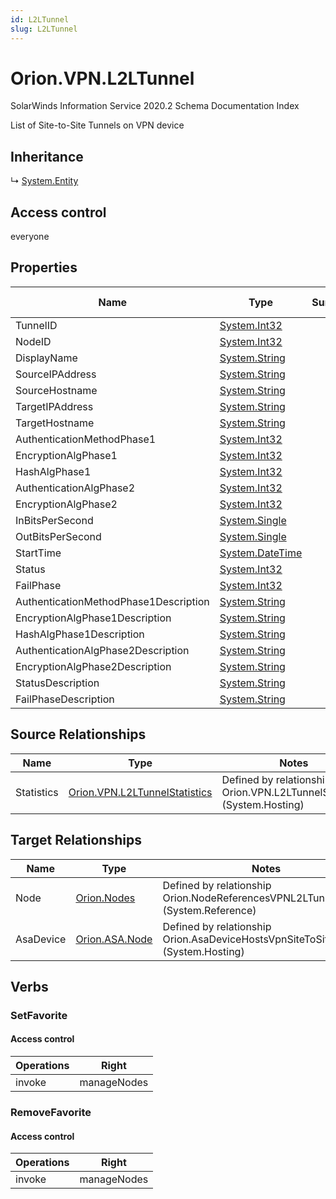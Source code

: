 ```yaml
---
id: L2LTunnel
slug: L2LTunnel
---
```


# Orion.VPN.L2LTunnel

SolarWinds Information Service 2020.2 Schema Documentation Index

List of Site-to-Site Tunnels on VPN device

## Inheritance

↳ [System.Entity](./../System/Entity)

## Access control

everyone

## Properties

| Name | Type | Summary | Access Control |
| ------ | ------ | ------ | ------ |
| TunnelID | [System.Int32](https://docs.microsoft.com/en-us/dotnet/api/system.int32) |  | everyone |
| NodeID | [System.Int32](https://docs.microsoft.com/en-us/dotnet/api/system.int32) |  | everyone |
| DisplayName | [System.String](https://docs.microsoft.com/en-us/dotnet/api/system.string) |  | everyone |
| SourceIPAddress | [System.String](https://docs.microsoft.com/en-us/dotnet/api/system.string) |  | everyone |
| SourceHostname | [System.String](https://docs.microsoft.com/en-us/dotnet/api/system.string) |  | everyone |
| TargetIPAddress | [System.String](https://docs.microsoft.com/en-us/dotnet/api/system.string) |  | everyone |
| TargetHostname | [System.String](https://docs.microsoft.com/en-us/dotnet/api/system.string) |  | everyone |
| AuthenticationMethodPhase1 | [System.Int32](https://docs.microsoft.com/en-us/dotnet/api/system.int32) |  | everyone |
| EncryptionAlgPhase1 | [System.Int32](https://docs.microsoft.com/en-us/dotnet/api/system.int32) |  | everyone |
| HashAlgPhase1 | [System.Int32](https://docs.microsoft.com/en-us/dotnet/api/system.int32) |  | everyone |
| AuthenticationAlgPhase2 | [System.Int32](https://docs.microsoft.com/en-us/dotnet/api/system.int32) |  | everyone |
| EncryptionAlgPhase2 | [System.Int32](https://docs.microsoft.com/en-us/dotnet/api/system.int32) |  | everyone |
| InBitsPerSecond | [System.Single](https://docs.microsoft.com/en-us/dotnet/api/system.single) |  | everyone |
| OutBitsPerSecond | [System.Single](https://docs.microsoft.com/en-us/dotnet/api/system.single) |  | everyone |
| StartTime | [System.DateTime](https://docs.microsoft.com/en-us/dotnet/api/system.datetime) |  | everyone |
| Status | [System.Int32](https://docs.microsoft.com/en-us/dotnet/api/system.int32) |  | everyone |
| FailPhase | [System.Int32](https://docs.microsoft.com/en-us/dotnet/api/system.int32) |  | everyone |
| AuthenticationMethodPhase1Description | [System.String](https://docs.microsoft.com/en-us/dotnet/api/system.string) |  | everyone |
| EncryptionAlgPhase1Description | [System.String](https://docs.microsoft.com/en-us/dotnet/api/system.string) |  | everyone |
| HashAlgPhase1Description | [System.String](https://docs.microsoft.com/en-us/dotnet/api/system.string) |  | everyone |
| AuthenticationAlgPhase2Description | [System.String](https://docs.microsoft.com/en-us/dotnet/api/system.string) |  | everyone |
| EncryptionAlgPhase2Description | [System.String](https://docs.microsoft.com/en-us/dotnet/api/system.string) |  | everyone |
| StatusDescription | [System.String](https://docs.microsoft.com/en-us/dotnet/api/system.string) |  | everyone |
| FailPhaseDescription | [System.String](https://docs.microsoft.com/en-us/dotnet/api/system.string) |  | everyone |

## Source Relationships

| Name | Type | Notes |
| ------ | ------ | ------ |
| Statistics | [Orion.VPN.L2LTunnelStatistics](./../Orion.VPN/L2LTunnelStatistics) | Defined by relationship Orion.VPN.L2LTunnelStatistics (System.Hosting) |

## Target Relationships

| Name | Type | Notes |
| ------ | ------ | ------ |
| Node | [Orion.Nodes](./../Orion/Nodes) | Defined by relationship Orion.NodeReferencesVPNL2LTunnel (System.Reference) |
| AsaDevice | [Orion.ASA.Node](./../Orion.ASA/Node) | Defined by relationship Orion.AsaDeviceHostsVpnSiteToSiteTunnels (System.Hosting) |

## Verbs

### SetFavorite

#### Access control

| Operations | Right |
| ------ | ------ |
| invoke | manageNodes |

### RemoveFavorite

#### Access control

| Operations | Right |
| ------ | ------ |
| invoke | manageNodes |

